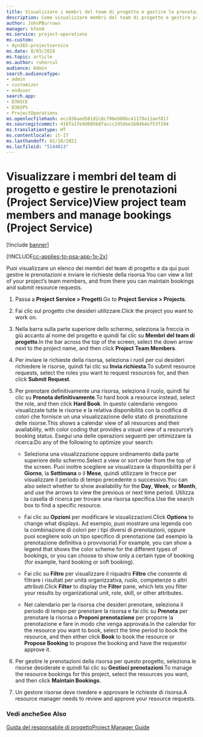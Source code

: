 ```yaml
---
title: Visualizzare i membri del team di progetto e gestire le prenotazioni
description: Come visualizzare membri del team di progetto e gestire prenotazioni in Project Service
author: JohnPBurrows
manager: kfend
ms.service: project-operations
ms.custom:
- dyn365-projectservice
ms.date: 8/03/2018
ms.topic: article
ms.author: ruhercul
audience: Admin
search.audienceType:
- admin
- customizer
- enduser
search.app:
- D365CE
- D365PS
- ProjectOperations
ms.openlocfilehash: ecc836aed581d2c8c796e980bc41170a11aef817
ms.sourcegitcommit: 418fa1fe9d605b8faccc2d5dee1b04b4e753f194
ms.translationtype: HT
ms.contentlocale: it-IT
ms.lasthandoff: 02/10/2021
ms.locfileid: "5144013"
---
```

# <a name="view-project-team-members-and-manage-bookings-project-service"></a><span data-ttu-id="6167c-103">Visualizzare i membri del team di progetto e gestire le prenotazioni (Project Service)</span><span class="sxs-lookup"><span data-stu-id="6167c-103">View project team members and manage bookings (Project Service)</span></span>

[!include [banner](../includes/psa-now-project-operations.md)]

[!INCLUDE[cc-applies-to-psa-app-1x-2x](../includes/cc-applies-to-psa-app-1x-2x.md)]

<span data-ttu-id="6167c-104">Puoi visualizzare un elenco dei membri del team di progetto e da qui puoi gestire le prenotazioni e inviare le richieste della risorsa.</span><span class="sxs-lookup"><span data-stu-id="6167c-104">You can view a list of your project’s team members, and from there you can maintain bookings and submit resource requests.</span></span>  
  
1.  <span data-ttu-id="6167c-105">Passa a **Project Service > Progetti**.</span><span class="sxs-lookup"><span data-stu-id="6167c-105">Go to **Project Service > Projects**.</span></span>  
  
2.  <span data-ttu-id="6167c-106">Fai clic sul progetto che desideri utilizzare.</span><span class="sxs-lookup"><span data-stu-id="6167c-106">Click the project you want to work on.</span></span>  
  
3.  <span data-ttu-id="6167c-107">Nella barra sulla parte superiore dello schermo, seleziona la freccia in giù accanto al nome del progetto e quindi fai clic su **Membri del team di progetto**.</span><span class="sxs-lookup"><span data-stu-id="6167c-107">In the bar across the top of the screen, select the down arrow next to the project name, and then click **Project Team Members**.</span></span>  
  
4.  <span data-ttu-id="6167c-108">Per inviare le richieste della risorsa, seleziona i ruoli per cui desideri richiedere le risorse, quindi fai clic su **Invia richiesta**.</span><span class="sxs-lookup"><span data-stu-id="6167c-108">To submit resource requests, select the roles you want to request resources for, and then click **Submit Request**.</span></span>  
  
5.  <span data-ttu-id="6167c-109">Per prenotare definitivamente una risorsa, seleziona il ruolo, quindi fai clic su **Prenota definitivamente**.</span><span class="sxs-lookup"><span data-stu-id="6167c-109">To hard book a resource instead, select the role, and then click **Hard Book**.</span></span> <span data-ttu-id="6167c-110">In questo calendario vengono visualizzate tutte le risorse e la relativa disponibilità con la codifica di colori che fornisce un una visualizzazione dello stato di prenotazione delle risorse.</span><span class="sxs-lookup"><span data-stu-id="6167c-110">This shows a calendar view of all resources and their availability, with color coding that provides a visual view of a resource’s booking status.</span></span> <span data-ttu-id="6167c-111">Esegui una delle operazioni seguenti per ottimizzare la ricerca:</span><span class="sxs-lookup"><span data-stu-id="6167c-111">Do any of the following to optimize your search:</span></span>  
  
    -   <span data-ttu-id="6167c-112">Seleziona una visualizzazione oppure ordinamento dalla parte superiore dello schermo.</span><span class="sxs-lookup"><span data-stu-id="6167c-112">Select a view or sort order from the top of the screen.</span></span> <span data-ttu-id="6167c-113">Puoi inoltre scegliere se visualizzare la disponibilità per il **Giorno**, la **Settimana** o il **Mese**, quindi utilizzare le frecce per visualizzare il periodo di tempo precedente o successivo.</span><span class="sxs-lookup"><span data-stu-id="6167c-113">You can also select whether to show availability for the **Day**, **Week**, or **Month**, and use the arrows to view the previous or next time period.</span></span> <span data-ttu-id="6167c-114">Utilizza la casella di ricerca per trovare una risorsa specifica.</span><span class="sxs-lookup"><span data-stu-id="6167c-114">Use the search box to find a specific resource.</span></span>  
  
    -   <span data-ttu-id="6167c-115">Fai clic su **Opzioni** per modificare le visualizzazioni.</span><span class="sxs-lookup"><span data-stu-id="6167c-115">Click **Options** to change what displays.</span></span> <span data-ttu-id="6167c-116">Ad esempio, puoi mostrare una legenda con la combinazione di colori per i tipi diversi di prenotazioni, oppure puoi scegliere solo un tipo specifico di prenotazione (ad esempio la prenotazione definitiva o provvisoria).</span><span class="sxs-lookup"><span data-stu-id="6167c-116">For example, you can show a legend that shows the color scheme for the different types of bookings, or you can choose to show only a certain type of booking (for example, hard booking or soft booking).</span></span>  
  
    -   <span data-ttu-id="6167c-117">Fai clic su **Filtro** per visualizzare il riquadro **Filtro** che consente di filtrare i risultati per unità organizzativa, ruolo, competenze o altri attributi.</span><span class="sxs-lookup"><span data-stu-id="6167c-117">Click **Filter** to display the **Filter** pane, which lets you filter your results by organizational unit, role, skill, or other attributes.</span></span>  
  
    -   <span data-ttu-id="6167c-118">Nel calendario per la risorsa che desideri prenotare, seleziona il periodo di tempo per prenotare la risorsa e fai clic su **Prenota** per prenotare la risorsa o **Proponi prenotazione** per proporre la prenotazione e fare in modo che venga approvata.</span><span class="sxs-lookup"><span data-stu-id="6167c-118">In the calendar for the resource you want to book, select the time period to book the resource, and then either click **Book** to book the resource or **Propose Booking** to propose the booking and have the requestor approve it.</span></span>  
  
6.  <span data-ttu-id="6167c-119">Per gestire le prenotazioni della risorsa per questo progetto, seleziona le risorse desiderate e quindi fai clic su **Gestisci prenotazioni**.</span><span class="sxs-lookup"><span data-stu-id="6167c-119">To manage the resource bookings for this project, select the resources you want, and then click **Maintain Bookings**.</span></span>  
  
7.  <span data-ttu-id="6167c-120">Un gestore risorse deve rivedere e approvare le richieste di risorsa.</span><span class="sxs-lookup"><span data-stu-id="6167c-120">A resource manager needs to review and approve your resource requests.</span></span>  
  
### <a name="see-also"></a><span data-ttu-id="6167c-121">Vedi anche</span><span class="sxs-lookup"><span data-stu-id="6167c-121">See Also</span></span>  
 [<span data-ttu-id="6167c-122">Guida del responsabile di progetto</span><span class="sxs-lookup"><span data-stu-id="6167c-122">Project Manager Guide</span></span>](../psa/project-manager-guide.md)
